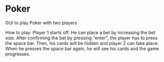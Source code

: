 # Poker
GUI to play Poker with two players

How to play:
Player 1 starts off. He can place a bet by increasing the bet size. 
After confirming the bet by pressing "enter", the player has to press the space bar.
Then, his cards will be hidden and player 2 can take place. When he presses the space bar again, he will see his cards and the game progresses. 

